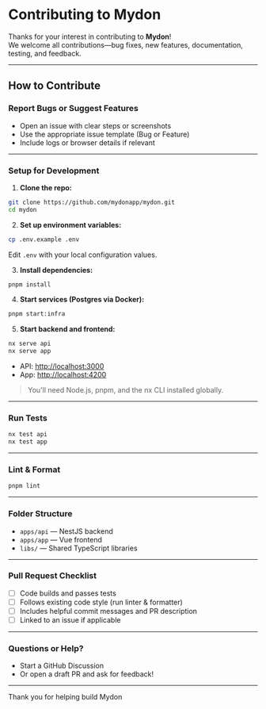 # Contributing to Mydon

Thanks for your interest in contributing to **Mydon**!  
We welcome all contributions—bug fixes, new features, documentation, testing, and feedback.

---

## How to Contribute

### Report Bugs or Suggest Features

- Open an issue with clear steps or screenshots
- Use the appropriate issue template (Bug or Feature)
- Include logs or browser details if relevant

---

### Setup for Development

1. **Clone the repo:**

```bash
git clone https://github.com/mydonapp/mydon.git
cd mydon
```

2. **Set up environment variables:**

```bash
cp .env.example .env
```

Edit `.env` with your local configuration values.

3. **Install dependencies:**

```bash
pnpm install
```

4. **Start services (Postgres via Docker):**

```bash
pnpm start:infra
```

5. **Start backend and frontend:**

```bash
nx serve api
nx serve app
```

- API: [http://localhost:3000](http://localhost:3000)
- App: [http://localhost:4200](http://localhost:4200)

> You'll need Node.js, pnpm, and the nx CLI installed globally.

---

### Run Tests

```bash
nx test api
nx test app
```

---

### Lint & Format

```bash
pnpm lint
```

---

### Folder Structure

- `apps/api` — NestJS backend
- `apps/app` — Vue frontend
- `libs/` — Shared TypeScript libraries

---

### Pull Request Checklist

- [ ] Code builds and passes tests
- [ ] Follows existing code style (run linter & formatter)
- [ ] Includes helpful commit messages and PR description
- [ ] Linked to an issue if applicable

---

### Questions or Help?

- Start a GitHub Discussion
- Or open a draft PR and ask for feedback!

---

Thank you for helping build Mydon
